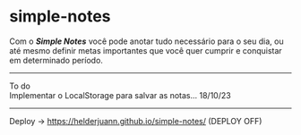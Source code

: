 # simple-notes

Com o *<b>Simple Notes</b>* você pode anotar tudo necessário para o seu dia, ou até mesmo definir metas importantes que você quer cumprir e conquistar em determinado período.

<hr>

To do <br> Implementar o LocalStorage para salvar as notas... 18/10/23

<hr>

Deploy -> https://helderjuann.github.io/simple-notes/ (DEPLOY OFF)
